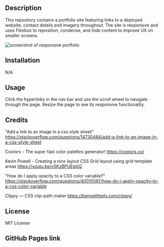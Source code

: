 ## Description

This repository contains a portfolio site featuring links to a deployed website, contact details and imagery throughout. The site is responsive and uses Flexbox to reposition, condense, and hide content to improve UX on smaller screens.


![screenshot of responsive portfolio](assets/images/portfolio-responsive-screenshot.png)


## Installation

N/A

## Usage

Click the hyperlinks in the nav bar and use the scroll wheel to navigate through the page. Resize the page to see its responsive functionality.

## Credits

"Add a link to an image in a css style sheet" https://stackoverflow.com/questions/14730484/add-a-link-to-an-image-in-a-css-style-sheet

Coolors - The super fast color palettes generator! https://coolors.co/

Kevin Powell - Creating a nice layout CSS Grid layout using grid template areas https://youtu.be/v5KzBPUEgGQ

"How do I apply opacity to a CSS color variable?" https://stackoverflow.com/questions/40010597/how-do-i-apply-opacity-to-a-css-color-variable

Clippy — CSS clip-path maker https://bennettfeely.com/clippy/


## License

MIT License

## GitHub Pages link


